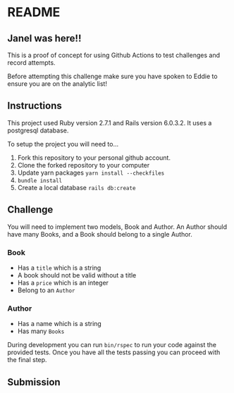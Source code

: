 # README

## Janel was here!!

This is a proof of concept for using Github Actions to test challenges and record attempts.

Before attempting this challenge make sure you have spoken to Eddie to ensure you are on the analytic list!

## Instructions

This project used Ruby version 2.7.1 and Rails version 6.0.3.2. It uses a postgresql database.

To setup the project you will need to...

1. Fork this repository to your personal github account.
2. Clone the forked repository to your computer
3. Update yarn packages `yarn install --checkfiles`
3. `bundle install`
4. Create a local database `rails db:create`

## Challenge

You will need to implement two models, Book and Author. An Author should have many Books, and a Book should belong to a single Author.

### Book

  - Has a `title` which is a string
  - A book should not be valid without a title 
  - Has a `price` which is an integer
  - Belong to an `Author`

### Author

  - Has a name which is a string
  - Has many `Books`

During development you can run `bin/rspec` to run your code against the provided tests. Once you have all the tests passing you can proceed with the final step.

## Submission





